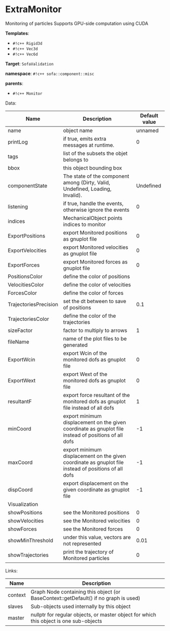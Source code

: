 # ExtraMonitor

Monitoring of particles
Supports GPU-side computation using CUDA


__Templates__:

- `#!c++ Rigid3d`
- `#!c++ Vec3d`
- `#!c++ Vec6d`

__Target__: `SofaValidation`

__namespace__: `#!c++ sofa::component::misc`

__parents__: 

- `#!c++ Monitor`

Data: 

<table>
<thead>
    <tr>
        <th>Name</th>
        <th>Description</th>
        <th>Default value</th>
    </tr>
</thead>
<tbody>
	<tr>
		<td>name</td>
		<td>
object name
</td>
		<td>unnamed</td>
	</tr>
	<tr>
		<td>printLog</td>
		<td>
if true, emits extra messages at runtime.
</td>
		<td>0</td>
	</tr>
	<tr>
		<td>tags</td>
		<td>
list of the subsets the objet belongs to
</td>
		<td></td>
	</tr>
	<tr>
		<td>bbox</td>
		<td>
this object bounding box
</td>
		<td></td>
	</tr>
	<tr>
		<td>componentState</td>
		<td>
The state of the component among (Dirty, Valid, Undefined, Loading, Invalid).
</td>
		<td>Undefined</td>
	</tr>
	<tr>
		<td>listening</td>
		<td>
if true, handle the events, otherwise ignore the events
</td>
		<td>0</td>
	</tr>
	<tr>
		<td>indices</td>
		<td>
MechanicalObject points indices to monitor
</td>
		<td></td>
	</tr>
	<tr>
		<td>ExportPositions</td>
		<td>
export Monitored positions as gnuplot file
</td>
		<td>0</td>
	</tr>
	<tr>
		<td>ExportVelocities</td>
		<td>
export Monitored velocities as gnuplot file
</td>
		<td>0</td>
	</tr>
	<tr>
		<td>ExportForces</td>
		<td>
export Monitored forces as gnuplot file
</td>
		<td>0</td>
	</tr>
	<tr>
		<td>PositionsColor</td>
		<td>
define the color of positions
</td>
		<td></td>
	</tr>
	<tr>
		<td>VelocitiesColor</td>
		<td>
define the color of velocities
</td>
		<td></td>
	</tr>
	<tr>
		<td>ForcesColor</td>
		<td>
define the color of forces
</td>
		<td></td>
	</tr>
	<tr>
		<td>TrajectoriesPrecision</td>
		<td>
set the dt between to save of positions
</td>
		<td>0.1</td>
	</tr>
	<tr>
		<td>TrajectoriesColor</td>
		<td>
define the color of the trajectories
</td>
		<td></td>
	</tr>
	<tr>
		<td>sizeFactor</td>
		<td>
factor to multiply to arrows
</td>
		<td>1</td>
	</tr>
	<tr>
		<td>fileName</td>
		<td>
name of the plot files to be generated
</td>
		<td></td>
	</tr>
	<tr>
		<td>ExportWcin</td>
		<td>
export Wcin of the monitored dofs as gnuplot file
</td>
		<td>0</td>
	</tr>
	<tr>
		<td>ExportWext</td>
		<td>
export Wext of the monitored dofs as gnuplot file
</td>
		<td>0</td>
	</tr>
	<tr>
		<td>resultantF</td>
		<td>
export force resultant of the monitored dofs as gnuplot file instead of all dofs
</td>
		<td>1</td>
	</tr>
	<tr>
		<td>minCoord</td>
		<td>
export minimum displacement on the given coordinate as gnuplot file instead of positions of all dofs
</td>
		<td>-1</td>
	</tr>
	<tr>
		<td>maxCoord</td>
		<td>
export minimum displacement on the given coordinate as gnuplot file instead of positions of all dofs
</td>
		<td>-1</td>
	</tr>
	<tr>
		<td>dispCoord</td>
		<td>
export displacement on the given coordinate as gnuplot file
</td>
		<td>-1</td>
	</tr>
	<tr>
		<td colspan="3">Visualization</td>
	</tr>
	<tr>
		<td>showPositions</td>
		<td>
see the Monitored positions
</td>
		<td>0</td>
	</tr>
	<tr>
		<td>showVelocities</td>
		<td>
see the Monitored velocities
</td>
		<td>0</td>
	</tr>
	<tr>
		<td>showForces</td>
		<td>
see the Monitored forces
</td>
		<td>0</td>
	</tr>
	<tr>
		<td>showMinThreshold</td>
		<td>
under this value, vectors are not represented
</td>
		<td>0.01</td>
	</tr>
	<tr>
		<td>showTrajectories</td>
		<td>
print the trajectory of Monitored particles
</td>
		<td>0</td>
	</tr>

</tbody>
</table>

Links: 

| Name | Description |
| ---- | ----------- |
|context|Graph Node containing this object (or BaseContext::getDefault() if no graph is used)|
|slaves|Sub-objects used internally by this object|
|master|nullptr for regular objects, or master object for which this object is one sub-objects|



